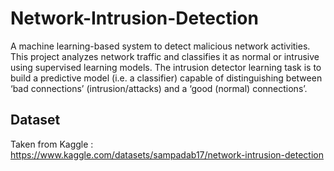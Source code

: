 # Network-Intrusion-Detection
A machine learning-based system to detect malicious network activities. This project analyzes network traffic and classifies it as normal or intrusive using supervised learning models.
The intrusion detector learning task is to build a predictive model (i.e. a classifier) capable of distinguishing between ‘bad connections’ (intrusion/attacks) and a ‘good (normal) connections’.
## Dataset
Taken from Kaggle : https://www.kaggle.com/datasets/sampadab17/network-intrusion-detection
